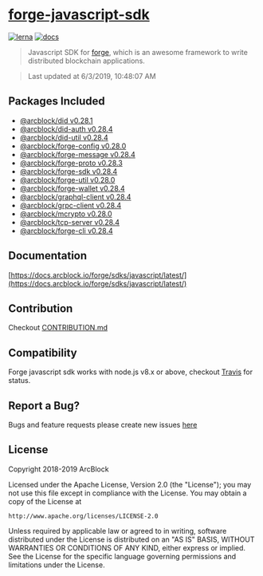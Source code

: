 # [forge-javascript-sdk](https://github.com/ArcBlock/forge-js)

[![lerna](https://img.shields.io/badge/maintained%20with-lerna-cc00ff.svg)](https://lernajs.io/)
[![docs](https://img.shields.io/badge/powered%20by-arcblock-green.svg)](https://docs.arcblock.io)

> Javascript SDK for [forge](https://docs.arcblock.io/forge/latest/), which is an awesome framework to write distributed blockchain applications.

> Last updated at 6/3/2019, 10:48:07 AM

## Packages Included

- [@arcblock/did v0.28.1](./packages/did)
- [@arcblock/did-auth v0.28.4](./packages/did-auth)
- [@arcblock/did-util v0.28.4](./packages/did-util)
- [@arcblock/forge-config v0.28.0](./packages/forge-config)
- [@arcblock/forge-message v0.28.4](./packages/forge-message)
- [@arcblock/forge-proto v0.28.3](./packages/forge-proto)
- [@arcblock/forge-sdk v0.28.4](./packages/forge-sdk)
- [@arcblock/forge-util v0.28.0](./packages/forge-util)
- [@arcblock/forge-wallet v0.28.4](./packages/forge-wallet)
- [@arcblock/graphql-client v0.28.4](./packages/graphql-client)
- [@arcblock/grpc-client v0.28.4](./packages/grpc-client)
- [@arcblock/mcrypto v0.28.0](./packages/mcrypto)
- [@arcblock/tcp-server v0.28.4](./packages/tcp-server)
- [@arcblock/forge-cli v0.28.4](./apps/forge-cli)

## Documentation

[https://docs.arcblock.io/forge/sdks/javascript/latest/](https://docs.arcblock.io/forge/sdks/javascript/latest/)

## Contribution

Checkout [CONTRIBUTION.md](./CONTRIBUTION.md)

## Compatibility

Forge javascript sdk works with node.js v8.x or above, checkout [Travis](https://travis-ci.com/ArcBlock/forge-js/builds) for status.

## Report a Bug?

Bugs and feature requests please create new issues [here](https://github.com/ArcBlock/forge-js/issues)

## License

Copyright 2018-2019 ArcBlock

Licensed under the Apache License, Version 2.0 (the "License");
you may not use this file except in compliance with the License.
You may obtain a copy of the License at

    http://www.apache.org/licenses/LICENSE-2.0

Unless required by applicable law or agreed to in writing, software
distributed under the License is distributed on an "AS IS" BASIS,
WITHOUT WARRANTIES OR CONDITIONS OF ANY KIND, either express or implied.
See the License for the specific language governing permissions and
limitations under the License.
